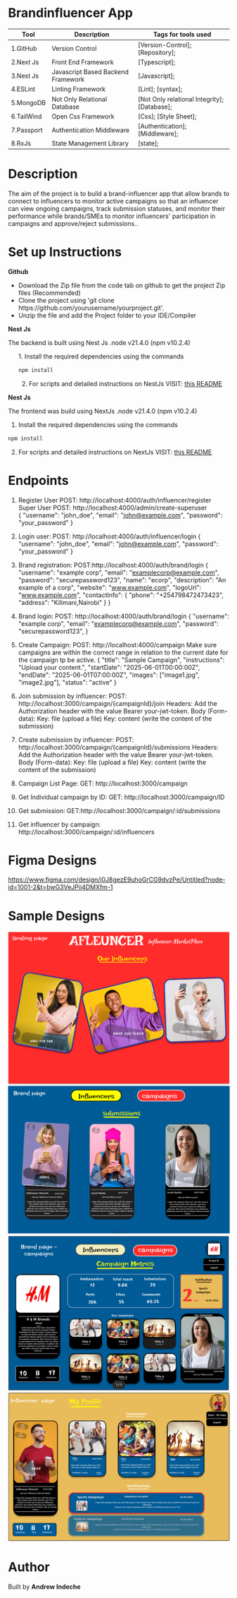 # Brandinfluencer App

|Tool                | Description                    | Tags for tools used                                                                                               |
| ------------------- | ------------------------------ | ---------------------------------------------------------------------------------------------------- |
| 1.GitHub| Version Control| [Version-Control]; [Repository];|
| 2.Next Js| Front End Framework| [Typescript];|
| 3.Nest Js |  Javascript Based Backend Framework| [Javascript];|
| 4.ESLint| Linting Framework| [Lint]; [syntax];|
| 5.MongoDB | Not Only Relational Database| [Not Only relational Integrity]; [Database];|
| 6.TailWind | Open Css Framework| [Css]; [Style Sheet];|
| 7.Passport | Authentication Middleware| [Authentication]; [Middleware];|
| 8.RxJs | State Management Library| [state];|

## <h1> Description</h1>
<p>The aim of the project is to build a brand-influencer app that allow brands to connect to influencers to monitor active campaigns so that an influencer can view ongoing campaigns, track submission statuses, and monitor their performance while brands/SMEs to monitor influencers' participation in campaigns and approve/reject submissions..</p>

## <h1> Set up Instructions</h1>
<p><b>Github</b></p>
<ul>
<li> Download the Zip file from the code tab on github to get the project Zip files (Recommended)</li>
<li> Clone the project using 'git clone https://github.com/yourusername/yourproject.git'.</li>
<li> Unzip the file and add the Project folder to your IDE/Compiler</li>
</ul>

<p><b>Nest Js</b></p>
The backend is built using Nest Js .node v21.4.0 (npm v10.2.4)
<ul>
1. Install the required dependencies using the commands 

```bash
npm install
```

2. For scripts and detailed instructions on NestJs VISIT: [this README](backend/README.md)

</ul>

<p><b>Nest Js</b></p>
The frontend was build using NextJs .node v21.4.0 (npm v10.2.4)

1. Install the required dependencies using the commands 

```bash
npm install
```

2. For scripts and detailed instructions on NextJs VISIT: [this README](frontend/README.md)

## <h1> Endpoints </h1>

1. Register User POST: http://localhost:4000/auth/influencer/register
            Super User POST: http://localhost:4000/admin/create-superuser           
    {
    "username": "john_doe",
    "email": "john@example.com",
    "password": "your_password"
    }

2. Login user: POST: http://localhost:4000/auth/influencer/login
    {
    "username": "john_doe",
    "email": "john@example.com",
    "password": "your_password"
    }

3. Brand registration: POST:http://localhost:4000/auth/brand/login
    {
    "username": "example corp",
    "email": "examplecorp@example.com",
    "password": "securepassword123",
    "name": "ecorp",
    "description": "An example of a corp",
        "website": "www.example.com",
        "logoUrl": "www.example.com",
        "contactInfo": {
            "phone": "+254798472473423",
            "address": "Kilimani,Nairobi"
            }
        }

4. Brand login: POST: http://localhost:4000/auth/brand/login
    {
    "username": "example corp",
    "email": "examplecorp@example.com",
    "password": "securepassword123",
    }

2. Create Campaign: POST: http://localhost:4000/campaign
    Make sure campaigns are within the correct range in relation to the current date
    for the campaign tp be active.
    {
    "title": "Sample Campaign",
    "instructions": "Upload your content.",
    "startDate": "2025-06-01T00:00:00Z",
    "endDate": "2025-06-01T07:00:00Z",
    "images": ["image1.jpg", "image2.jpg"],
    "status": "active"
    }

3. Join submission by influencer:
    POST: http://localhost:3000/campaign/{campaignId}/join
    Headers: Add the Authorization header with the value Bearer your-jwt-token.
    Body (Form-data):
    Key: file (upload a file)
    Key: content (write the content of the submission)

3. Create submission by influencer:
    POST: http://localhost:3000/campaign/{campaignId}/submissions
    Headers: Add the Authorization header with the value Bearer your-jwt-token.
    Body (Form-data):
    Key: file (upload a file)
    Key: content (write the content of the submission)

3. Campaign List Page: GET: http://localhost:3000/campaign

4. Get Individual campaign by ID: GET: http://localhost:3000/campaign/ID

5. Get submission: GET:http://localhost:3000/campaign/:id/submissions

6. Get influencer by campaign:  http://localhost:3000/campaign/:id/influencers

## <h1> Figma Designs </h1>
https://www.figma.com/design/j0J8gezE9uhoGrCG9dvzPe/Untitled?node-id=1001-2&t=bwG3VeJPii4DMXfm-1

## <h1> Sample Designs </h1>
![Landing Page](<frontend/public/images/screenshots/Screenshot 2025-01-23 175801.png>)
![Brand Dashboard - influencers](<frontend/public/images/screenshots/Screenshot 2025-01-17 205240.png>)
![Brand Dashboard - campaigns](<frontend/public/images/screenshots/Screenshot 2025-02-03 154431.png>)
![Influencer Dashboard](<frontend/public/images/screenshots/Screenshot 2025-01-17 231458.png>)

## <h1> Author </h1>
Built by <b>Andrew Indeche</b>